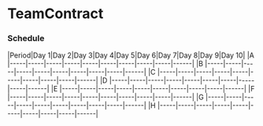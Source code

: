 # TeamContract

### Schedule
|Period|Day 1|Day 2|Day 3|Day 4|Day 5|Day 6|Day 7|Day 8|Day 9|Day 10|
|A     |-----|-----|-----|-----|-----|-----|-----|-----|-----|------|
|B     |-----|-----|-----|-----|-----|-----|-----|-----|-----|------|
|C     |-----|-----|-----|-----|-----|-----|-----|-----|-----|------|
|D     |-----|-----|-----|-----|-----|-----|-----|-----|-----|------|
|E     |-----|-----|-----|-----|-----|-----|-----|-----|-----|------|
|F     |-----|-----|-----|-----|-----|-----|-----|-----|-----|------|
|G     |-----|-----|-----|-----|-----|-----|-----|-----|-----|------|
|H     |-----|-----|-----|-----|-----|-----|-----|-----|-----|------|